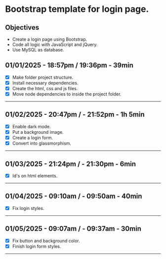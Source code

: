 # Bootstrap template for login page.

## Objectives

- Create a login page using Bootstrap.
- Code all logic with JavaScript and jQuery.
- Use MySQL as database.

## 01/01/2025 - 18:57pm / 19:36pm - 39min

- [x] Make folder project structure.
- [x] Install necessary dependencies.
- [x] Create the html, css and js files.
- [x] Move node dependencies to inside the project folder.

---

## 01/02/2025 - 20:47pm / - 21:52pm - 1h 5min

- [x] Enable dark mode.
- [x] Put a background image.
- [x] Create a login form.
- [x] Convert into glassmorphism.

---

## 01/03/2025 - 21:24pm / - 21:30pm - 6min

- [x] Id's on html elements.

---

## 01/04/2025 - 09:10am / - 09:50am - 40min

- [x] Fix login styles.

---

## 01/05/2025 - 09:07am / - 09:37am - 30min

- [x] Fix button and background color.
- [x] Finish login form styles.

---
